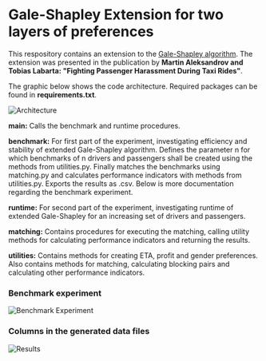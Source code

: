 # Gale-Shapley Extension for two layers of preferences


This respository contains an extension to the [Gale-Shapley algorithm](https://dl.acm.org/doi/abs/10.5555/68392). The extension was presented in the publication by **Martin Aleksandrov and Tobias Labarta: "Fighting Passenger Harassment During Taxi Rides"**. 

The graphic below shows the code architecture. Required packages can be found in **requirements.txt**.


![Architecture](https://user-images.githubusercontent.com/93525195/222461753-5de9b294-f890-4ea9-954c-34e61d3158ac.png)


**main:**
Calls the benchmark and runtime procedures.

**benchmark:**
For first part of the experiment, investigating efficiency and stability of extended Gale-Shapley algorithm. Defines the parameter n for which benchmarks of n drivers and passengers shall be created using the methods from utilities.py. Finally matches the benchmarks using matching.py and calculates performance indicators with methods from utilities.py. Exports the results as .csv. Below is more documentation regarding the benchmark experiment.

**runtime:**
For second part of the experiment, investigating runtime of extended Gale-Shapley for an increasing set of drivers and passengers.

**matching:**
Contains procedures for executing the matching, calling utility methods for calculating performance indicators and returning the results.

**utilities:**
Contains methods for creating ETA, profit and gender preferences. Also contains methods for matching, calculating blocking pairs and calculating other performance indicators.



### Benchmark experiment

![Benchmark Experiment](https://user-images.githubusercontent.com/93525195/221889145-6d5917d0-61ed-49ab-b8c4-de54579fd110.png)

### Columns in the generated data files
![Results](https://user-images.githubusercontent.com/93525195/221901656-9f76a2d9-39d5-428e-b368-4c93f1497a0b.png)




